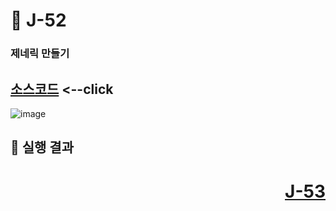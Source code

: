 # 📖 J-52

### 제네릭 만들기



[소스코드](./HashMapDicEx.java) <--click
---

![image](https://github.com/user-attachments/assets/ba005264-7261-4192-8bd6-ef46fdc7c2f1)

📘 실행 결과
---

# <p align="right">[J-53](./J_53.md)</p>
